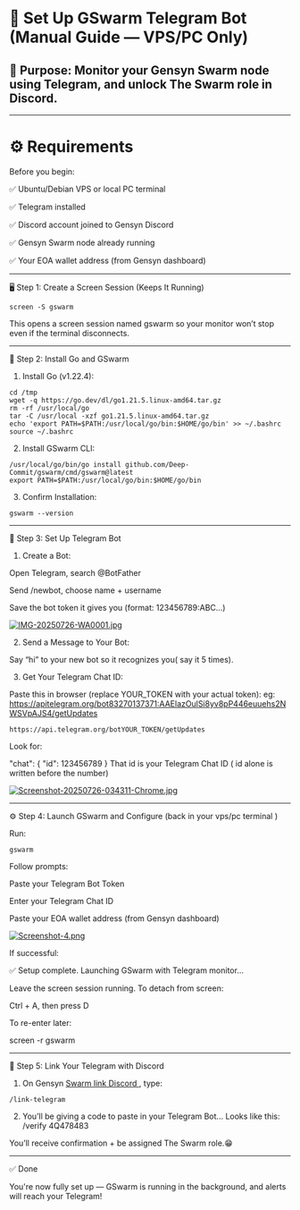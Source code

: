 # 🐝 Set Up GSwarm Telegram Bot (Manual Guide — VPS/PC Only)

## 📌 Purpose: Monitor your Gensyn Swarm node using Telegram, and unlock The Swarm role in Discord.


---

# ⚙️ Requirements

Before you begin:

✅ Ubuntu/Debian VPS or local PC terminal 

✅ Telegram installed

✅ Discord account joined to Gensyn Discord

✅ Gensyn Swarm node already running

✅ Your EOA wallet address (from Gensyn dashboard)



---

🖥 Step 1: Create a Screen Session (Keeps It Running)
```
screen -S gswarm
```

This opens a screen session named gswarm so your monitor won’t stop even if the terminal disconnects.


---

🔧 Step 2: Install Go and GSwarm

1. Install Go (v1.22.4):
```
cd /tmp
wget -q https://go.dev/dl/go1.21.5.linux-amd64.tar.gz
rm -rf /usr/local/go
tar -C /usr/local -xzf go1.21.5.linux-amd64.tar.gz
echo 'export PATH=$PATH:/usr/local/go/bin:$HOME/go/bin' >> ~/.bashrc
source ~/.bashrc
```
2. Install GSwarm CLI:
```
/usr/local/go/bin/go install github.com/Deep-Commit/gswarm/cmd/gswarm@latest
export PATH=$PATH:/usr/local/go/bin:$HOME/go/bin
```
3. Confirm Installation:
```
gswarm --version
```

---

🤖 Step 3: Set Up Telegram Bot

1. Create a Bot:

Open Telegram, search @BotFather

Send /newbot, choose name + username

Save the bot token it gives you (format: 123456789:ABC...)

[![IMG-20250726-WA0001.jpg](https://i.postimg.cc/63qS0tQY/IMG-20250726-WA0001.jpg)](https://postimg.cc/Q9L0NL1T)


2. Send a Message to Your Bot:

Say “hi” to your new bot so it recognizes you( say it 5 times).

3. Get Your Telegram Chat ID:

Paste this in browser (replace YOUR_TOKEN with your actual token):
eg: https://apitelegram.org/bot83270137371:AAElazOulSi8yv8pP446euuehs2NWSVpAJS4/getUpdates
```
https://api.telegram.org/botYOUR_TOKEN/getUpdates
```
Look for:

"chat": {
  "id": 123456789
}
That id is your Telegram Chat ID ( id alone is written before the number)

[![Screenshot-20250726-034311-Chrome.jpg](https://i.postimg.cc/GtJkTs1N/Screenshot-20250726-034311-Chrome.jpg)](https://postimg.cc/T51yZ11q)


---

⚙️ Step 4: Launch GSwarm and Configure (back in your vps/pc terminal )

Run:
```
gswarm
```
Follow prompts:

Paste your Telegram Bot Token

Enter your Telegram Chat ID

Paste your EOA wallet address (from Gensyn dashboard)

[![Screenshot-4.png](https://i.postimg.cc/BQHzNhq9/Screenshot-4.png)](https://postimg.cc/8jkwzmJt)

If successful:

✅ Setup complete. Launching GSwarm with Telegram monitor...

Leave the screen session running. To detach from screen:

Ctrl + A, then press D

To re-enter later:

screen -r gswarm


---

🔗 Step 5: Link Your Telegram with Discord

1. On Gensyn [Swarm link Discord ](https://discord.com/channels/852932483691577395/1397909075685146804), type:
```
/link-telegram
```

2. You’ll be giving a code to paste in your Telegram Bot...
Looks like this:  /verify 4Q478483

You’ll receive confirmation + be assigned The Swarm role.😁


---

✅ Done

You're now fully set up — GSwarm is running in the background, and alerts will reach your Telegram!
